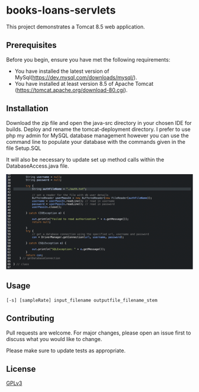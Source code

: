 # books-loans-servlets
This project demonstrates a Tomcat 8.5 web application.

## Prerequisites

Before you begin, ensure you have met the following requirements:
* You have installed the latest version of MySql(https://dev.mysql.com/downloads/mysql/). 
* You have installed at least version 8.5 of Apache Tomcat (https://tomcat.apache.org/download-80.cgi).

## Installation

Download the zip file and open the java-src directory in your chosen IDE for builds.
Deploy and rename the tomcat-deployment directory. 
I prefer to use php my admin for MySQL database management however you can use the command line to populate your
database with the commands given in the file Setup.SQL

It will also be necessary to update set up method calls within the DatabaseAccess.java file.

![screenshot of DatabaseAccess.java](admin/images/DatabaseAccess.java.png)

## Usage

```
[-s] [sampleRate] input_filename outputfile_filename_stem
```

## Contributing
Pull requests are welcome. For major changes, please open an issue first to discuss what you would like to change.

Please make sure to update tests as appropriate.

## License
[GPLv3](https://choosealicense.com/licenses/gpl-3.0/)

